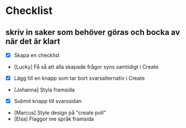 # Checklist

## skriv in saker som behöver göras och bocka av när det är klart

- [x] Skapa en checklist
- [Lucky] Få så att alla skapade frågor syns samtidigt i Create
- [x] Lägg till en knapp som tar bort svarsalternativ i Create
- [Johanna] Styla framsida
- [x] Submit knapp till svarssidan
- [Marcus] Style design på "create poll"
- [Elsa] Flaggor me språk framsida
